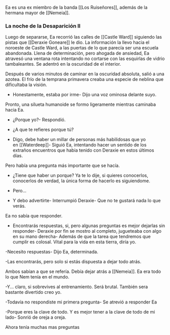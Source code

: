 Ea es una ex miembro de la banda [[Los Ruiseñores]], además de la hermana mayor de [[Nemeia]].

### La noche de la Desaparición II
Luego de separarse, Ea recorrió las calles de [[Castle Ward]] siguiendo las pistas que [[Deraxie Goneare]] le dio. La información la llevo hacia el noroeste de Castle Ward, a las puertas de lo que parecía ser una escuela abandonada. Llena de determinación, pero ahogada de ansiedad, Ea atravesó una ventana rota intentando no cortarse con las esquirlas de vidrio tambaleantes. Se adentró en la oscuridad de el interior.

Después de varios minutos de caminar en la oscuridad absoluta, salió a una azotea. El frío de la temprana primavera creaba una especie de neblina que dificultaba la visión.

- Honestamente, estaba por irme- Dijo una voz ominosa delante suyo.

Pronto, una silueta humanoide se formo ligeramente mientras caminaba hacia Ea.

- ¿Porque yo?- Respondió.

- ¿A que te refieres porque tú?

- Digo, debe haber un millar de personas más habilidosas que yo en [[Waterdeep]]- Siguió Ea, intentando hacer un sentido de los extraños encuentros que habia tenido con Deraxie en estos últimos días.

Pero había una pregunta más importante que se hacía.

- ¿Tiene que haber un porque? Ya te lo dije, si quieres conocerlos, conocerlos de verdad, la única forma de hacerlo es siguiendome.

- Pero...

- Y debo advertirte- Interrumpió Deraxie- Que no te gustará nada lo que verás.

Ea no sabía que responder.

- Encontrarás respuestas, si, pero algunas preguntas es mejor dejarlas sin responder- Deraxie por fin se mostro al completo, jugueteaba con algo en su mano derecha- Además de que la tarea que tendremos que cumplir es colosal. Vital para la vida en esta tierra, diría yo.

-Necesito respuestas- Dijo Ea, determinada.

-Las encontrarás, pero solo si estás dispuesta a dejar todo atrás.

Ambos sabían a que se refería. Debía dejar atrás a [[Nemeia]]. Ea era todo lo que Nem tenía en el mundo.

-Y... claro, si sobrevives al entrenamiento. Será brutal. También sera bastante divertido creo yo.

-Todavía no respondiste mi primera pregunta- Se atrevió a responder Ea

-Porque eres la clave de todo. Y es mejor tener a la clave de todo de mi lado- Sonrió de oreja a oreja.

Ahora tenía muchas mas preguntas